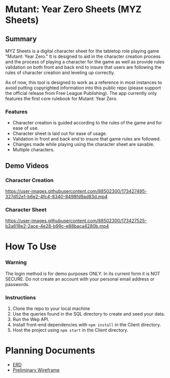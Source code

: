 # Mutant: Year Zero Sheets (MYZ Sheets)
## Summary
MYZ Sheets is a digital character sheet for the tabletop role playing game "Mutant: Year Zero." It is designed to aid in the character creation process 
and the process of playing a character for the game as well as provide rules validation on both front and back end to insure that users are following the
rules of character creation and leveling up correctly.

As of now, this tool is designed to work as a reference in most instances to avoid putting copyrighted
information into this public repo (please support the official release from Free League Publishing).
The app currently only features the first core rulebook for Mutant: Year Zero.

### Features
* Character creation is guided according to the rules of the game and for ease of use.
* Character sheet is laid out for ease of usage.
* Validation in front and back end to insure that game rules are followed.
* Changes made while playing using the character sheet are savable.
* Multiple characters.

## Demo Videos

### Character Creation
https://user-images.githubusercontent.com/88502300/173427495-327d52e1-b6e2-4fc4-8340-8498fd9ad83d.mp4

### Character Sheet
https://user-images.githubusercontent.com/88502300/173427525-b2a619e2-2ace-4e28-b99c-e88baca4280b.mp4



# How To Use
### Warning
The login method is for demo purposes ONLY. In its current form it is NOT SECURE. Do not create an account with your personal email address or passwords.

### Instructions
1. Clone the repo to your local machine
2. Use the queries found in the SQL directory to create and seed your data.
3. Run the Wep API.
4. Install front-end dependencies with `npm install` in the Client directory.
5. Host the project using `npm start` in the Client directory.

# Planning Documents
* [ERD](https://dbdiagram.io/d/6261657e1072ae0b6ac5b827)
* [Preliminary Wireframe](https://miro.com/app/board/uXjVO6zbtJ0=/?share_link_id=717836525222)
